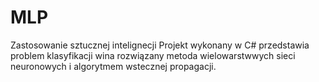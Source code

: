 # MLP
Zastosowanie sztucznej intelignecji
Projekt wykonany w C# przedstawia problem klasyfikacji wina rozwiązany metoda wielowarstwwych sieci neuronowych 
i algorytmem wstecznej propagacji. 

